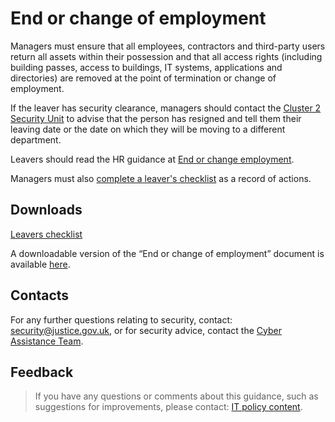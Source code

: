 # End or change of employment

Managers must ensure that all employees, contractors and third-party users return all assets within their possession and that all access rights \(including building passes, access to buildings, IT systems, applications and directories\) are removed at the point of termination or change of employment.

If the leaver has security clearance, managers should contact the [Cluster 2 Security Unit](mailto:contactus@cluster2security.gov.uk) to advise that the person has resigned and tell them their leaving date or the date on which they will be moving to a different department.

Leavers should read the HR guidance at [End or change employment](https://intranet.justice.gov.uk/guidance/hr/end-change-of-employment/).

Managers must also [complete a leaver's checklist](https://intranet.justice.gov.uk/documents/2015/04/leavers-checklist-for-managers.docx) as a record of actions.

## Downloads

[Leavers checklist](https://intranet.justice.gov.uk/documents/2015/04/leavers-checklist-for-managers.docx)

A downloadable version of the “End or change of employment” document is available [here](./gs/End_or_change_of_employment.docx).

## Contacts

For any further questions relating to security, contact: [security@justice.gov.uk](mailto:security@justice.gov.uk), or for security advice, contact the [Cyber Assistance Team](mailto:CyberConsultancy@digital.justice.gov.uk).

## Feedback

> If you have any questions or comments about this guidance, such as suggestions for improvements, please contact: [IT policy content](mailto:itpolicycontent@digital.justice.gov.uk).

